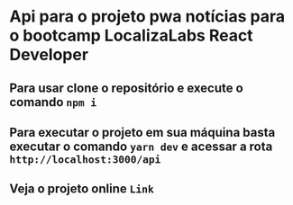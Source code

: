 # Api para o projeto pwa notícias para o bootcamp LocalizaLabs React Developer


## Para usar clone o repositório e execute o comando `npm i`

## Para executar o projeto em sua máquina basta executar o comando `yarn dev` e acessar a rota `http://localhost:3000/api`

## Veja o projeto online `Link`

